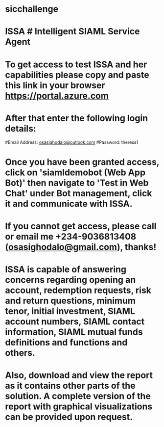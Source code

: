 # sicchallenge
# ISSA # Intelligent SIAML Service Agent

# To get access to test ISSA and her capabilities please copy and paste this link in your browser https://portal.azure.com

# After that enter the following login details:
#Email Address: osasighodalo@outlook.com
#Password: theresa1

# Once you have been granted access, click on 'siamldemobot (Web App Bot)' then navigate to 'Test in Web Chat' under Bot management, click it and communicate with ISSA.
# If you cannot get access, please call or email me +234-9036813408 (osasighodalo@gmail.com), thanks!

# ISSA is capable of answering concerns regarding opening an account, redemption requests, risk and return questions, minimum tenor, initial investment, SIAML account numbers, SIAML contact information, SIAML mutual funds definitions and functions and others.

# Also, download and view the report as it contains other parts of the solution. A complete version of the report with graphical visualizations can be provided upon request.
